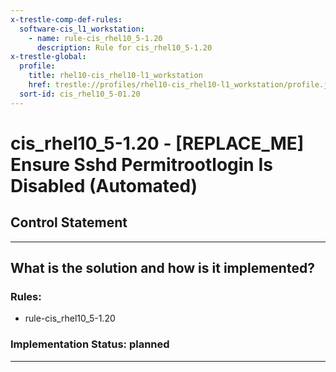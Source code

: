 ```yaml
---
x-trestle-comp-def-rules:
  software-cis_l1_workstation:
    - name: rule-cis_rhel10_5-1.20
      description: Rule for cis_rhel10_5-1.20
x-trestle-global:
  profile:
    title: rhel10-cis_rhel10-l1_workstation
    href: trestle://profiles/rhel10-cis_rhel10-l1_workstation/profile.json
  sort-id: cis_rhel10_5-01.20
---
```


# cis_rhel10_5-1.20 - \[REPLACE_ME\] Ensure Sshd Permitrootlogin Is Disabled (Automated)

## Control Statement

______________________________________________________________________

## What is the solution and how is it implemented?

<!-- For implementation status enter one of: implemented, partial, planned, alternative, not-applicable -->

<!-- Note that the list of rules under ### Rules: is read-only and changes will not be captured after assembly to JSON -->

<!-- Add control implementation description here for control: cis_rhel10_5-1.20 -->

### Rules:

  - rule-cis_rhel10_5-1.20

### Implementation Status: planned

______________________________________________________________________
